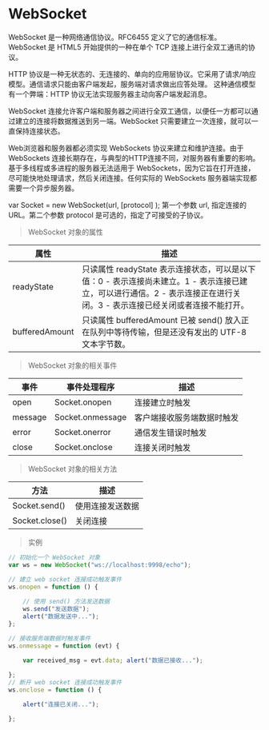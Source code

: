 # WebSocket

WebSocket 是一种网络通信协议。RFC6455 定义了它的通信标准。
WebSocket 是 HTML5 开始提供的一种在单个 TCP 连接上进行全双工通讯的协议。

HTTP 协议是一种无状态的、无连接的、单向的应用层协议。它采用了请求/响应模型。通信请求只能由客户端发起，服务端对请求做出应答处理。
这种通信模型有一个弊端：HTTP 协议无法实现服务器主动向客户端发起消息。

WebSocket 连接允许客户端和服务器之间进行全双工通信，以便任一方都可以通过建立的连接将数据推送到另一端。WebSocket 只需要建立一次连接，就可以一直保持连接状态。

Web浏览器和服务器都必须实现 WebSockets 协议来建立和维护连接。由于 WebSockets 连接长期存在，与典型的HTTP连接不同，对服务器有重要的影响。
基于多线程或多进程的服务器无法适用于 WebSockets，因为它旨在打开连接，尽可能快地处理请求，然后关闭连接。任何实际的 WebSockets 服务器端实现都需要一个异步服务器。

var Socket = new WebSocket(url, [protocol] );
第一个参数 url, 指定连接的 URL。第二个参数 protocol 是可选的，指定了可接受的子协议。

> WebSocket 对象的属性

<table>
    <thead>
        <tr>
            <th>属性</th>
            <th>描述</th>
        </tr>
    </thead>
    <tbody>
        <tr>
            <td>readyState</td>
            <td>只读属性 readyState 表示连接状态，可以是以下值：0 - 表示连接尚未建立。1 - 表示连接已建立，可以进行通信。2 - 表示连接正在进行关闭。3 - 表示连接已经关闭或者连接不能打开。</td>
        </tr>
        <tr>
            <td>bufferedAmount</td>
            <td>只读属性 bufferedAmount 已被 send() 放入正在队列中等待传输，但是还没有发出的 UTF-8 文本字节数。</td>
        </tr>
    </tbody>
</table>

> WebSocket 对象的相关事件

<table>
    <thead>
        <tr>
            <th>事件</th>
            <th>事件处理程序</th>
            <th>描述</th>
        </tr>
    </thead>
    <tbody>
        <tr>
            <td>open</td>
            <td>Socket.onopen</td>
            <td>连接建立时触发</td>
        </tr>
        <tr>
            <td>message</td>
            <td>Socket.onmessage</td>
            <td>客户端接收服务端数据时触发</td>
        </tr>
        <tr>
            <td>error</td>
            <td>Socket.onerror</td>
            <td>通信发生错误时触发</td>
        </tr>
        <tr>
            <td>close</td>
            <td>Socket.onclose</td>
            <td>连接关闭时触发</td>
        </tr>
    </tbody>
</table>

> WebSocket 对象的相关方法

<table>
    <thead>
        <tr>
            <th>方法</th>
            <th>描述</th>
        </tr>
    </thead>
    <tbody>
        <tr>
            <td>Socket.send()</td>
            <td>使用连接发送数据</td>
        </tr>
        <tr>
            <td>Socket.close()</td>
            <td>关闭连接</td>
        </tr>
    </tbody>
</table>

> 实例

```javascript
// 初始化一个 WebSocket 对象
var ws = new WebSocket("ws://localhost:9998/echo");

// 建立 web socket 连接成功触发事件
ws.onopen = function () {
    
    // 使用 send() 方法发送数据
    ws.send("发送数据");
    alert("数据发送中...");
};

// 接收服务端数据时触发事件 
ws.onmessage = function (evt) {
    
    var received_msg = evt.data; alert("数据已接收...");

};
// 断开 web socket 连接成功触发事件
ws.onclose = function () {

    alert("连接已关闭...");

};
```